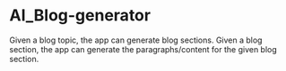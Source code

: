 # AI_Blog-generator
 Given a blog topic, the app can generate blog sections. Given a blog section, the app can generate the paragraphs/content for the given blog section.
